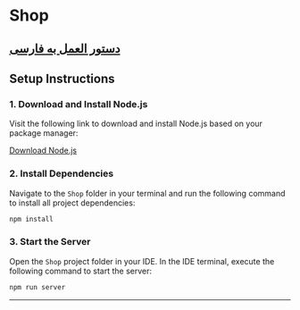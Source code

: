 # Shop

## [دستور العمل به فارسی](README_FA.md)

## Setup Instructions

### 1. Download and Install Node.js

Visit the following link to download and install Node.js based on your package manager:

[Download Node.js](https://nodejs.org/en/download/package-manager)

### 2. Install Dependencies

Navigate to the `Shop` folder in your terminal and run the following command to install all project dependencies:

```bash
npm install
```

### 3. Start the Server

Open the `Shop` project folder in your IDE. In the IDE terminal, execute the following command to start the server:

```bash
npm run server
```

---
